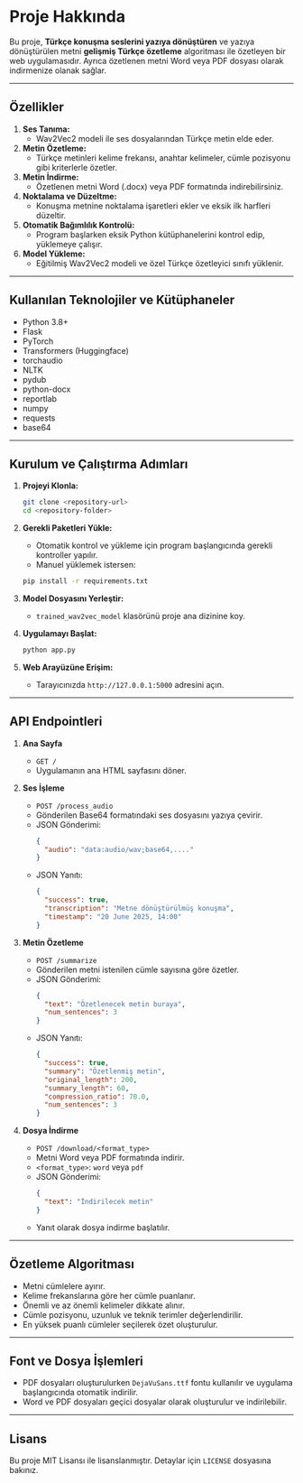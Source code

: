 # Proje Hakkında

Bu proje, **Türkçe konuşma seslerini yazıya dönüştüren** ve yazıya dönüştürülen metni **gelişmiş Türkçe özetleme** algoritması ile özetleyen bir web uygulamasıdır. Ayrıca özetlenen metni Word veya PDF dosyası olarak indirmenize olanak sağlar.

---

## Özellikler

1. **Ses Tanıma:**
   - Wav2Vec2 modeli ile ses dosyalarından Türkçe metin elde eder.
2. **Metin Özetleme:**
   - Türkçe metinleri kelime frekansı, anahtar kelimeler, cümle pozisyonu gibi kriterlerle özetler.
3. **Metin İndirme:**
   - Özetlenen metni Word (.docx) veya PDF formatında indirebilirsiniz.
4. **Noktalama ve Düzeltme:**
   - Konuşma metnine noktalama işaretleri ekler ve eksik ilk harfleri düzeltir.
5. **Otomatik Bağımlılık Kontrolü:**
   - Program başlarken eksik Python kütüphanelerini kontrol edip, yüklemeye çalışır.
6. **Model Yükleme:**
   - Eğitilmiş Wav2Vec2 modeli ve özel Türkçe özetleyici sınıfı yüklenir.

---

## Kullanılan Teknolojiler ve Kütüphaneler

- Python 3.8+
- Flask
- PyTorch
- Transformers (Huggingface)
- torchaudio
- NLTK
- pydub
- python-docx
- reportlab
- numpy
- requests
- base64

---

## Kurulum ve Çalıştırma Adımları

1. **Projeyi Klonla:**
    ```bash
    git clone <repository-url>
    cd <repository-folder>
    ```

2. **Gerekli Paketleri Yükle:**
    - Otomatik kontrol ve yükleme için program başlangıcında gerekli kontroller yapılır.
    - Manuel yüklemek istersen:
    ```bash
    pip install -r requirements.txt
    ```

3. **Model Dosyasını Yerleştir:**
    - `trained_wav2vec_model` klasörünü proje ana dizinine koy.

4. **Uygulamayı Başlat:**
    ```bash
    python app.py
    ```

5. **Web Arayüzüne Erişim:**
    - Tarayıcınızda `http://127.0.0.1:5000` adresini açın.

---

## API Endpointleri

1. **Ana Sayfa**

    - `GET /`
    - Uygulamanın ana HTML sayfasını döner.

2. **Ses İşleme**

    - `POST /process_audio`
    - Gönderilen Base64 formatındaki ses dosyasını yazıya çevirir.
    - JSON Gönderimi:
      ```json
      {
        "audio": "data:audio/wav;base64,...."
      }
      ```
    - JSON Yanıtı:
      ```json
      {
        "success": true,
        "transcription": "Metne dönüştürülmüş konuşma",
        "timestamp": "20 June 2025, 14:00"
      }
      ```

3. **Metin Özetleme**

    - `POST /summarize`
    - Gönderilen metni istenilen cümle sayısına göre özetler.
    - JSON Gönderimi:
      ```json
      {
        "text": "Özetlenecek metin buraya",
        "num_sentences": 3
      }
      ```
    - JSON Yanıtı:
      ```json
      {
        "success": true,
        "summary": "Özetlenmiş metin",
        "original_length": 200,
        "summary_length": 60,
        "compression_ratio": 70.0,
        "num_sentences": 3
      }
      ```

4. **Dosya İndirme**

    - `POST /download/<format_type>`
    - Metni Word veya PDF formatında indirir.
    - `<format_type>`: `word` veya `pdf`
    - JSON Gönderimi:
      ```json
      {
        "text": "İndirilecek metin"
      }
      ```
    - Yanıt olarak dosya indirme başlatılır.

---

## Özetleme Algoritması

- Metni cümlelere ayırır.
- Kelime frekanslarına göre her cümle puanlanır.
- Önemli ve az önemli kelimeler dikkate alınır.
- Cümle pozisyonu, uzunluk ve teknik terimler değerlendirilir.
- En yüksek puanlı cümleler seçilerek özet oluşturulur.

---

## Font ve Dosya İşlemleri

- PDF dosyaları oluşturulurken `DejaVuSans.ttf` fontu kullanılır ve uygulama başlangıcında otomatik indirilir.
- Word ve PDF dosyaları geçici dosyalar olarak oluşturulur ve indirilebilir.

---



## Lisans

Bu proje MIT Lisansı ile lisanslanmıştır. Detaylar için `LICENSE` dosyasına bakınız.
